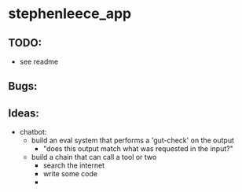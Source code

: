 # stephenleece_app

## TODO:
- see readme

## Bugs:



## Ideas:

- chatbot:
	- build an eval system that performs a 'gut-check' on the output
		- "does this output match what was requested in the input?"
	- build a chain that can call a tool or two
		- search the internet
		- write some code
		- 